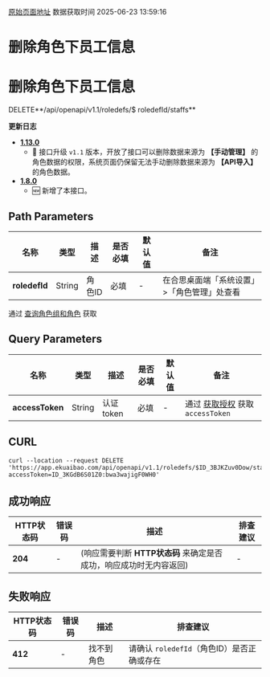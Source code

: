 [原始页面地址](https://docs.ekuaibao.com/docs/open-api/corporation/delete-roles)
数据获取时间 2025-06-23 13:59:16

# 删除角色下员工信息

# 删除角色下员工信息  
  
DELETE**/api/openapi/v1.1/roledefs/$ roledefId/staffs**

**更新日志**

  * [**1.13.0**](/updateLog/update-log#1122)
    * 🚀 接口升级 `v1.1` 版本，开放了接口可以删除数据来源为 **【手动管理】** 的角色数据的权限，系统页面仍保留无法手动删除数据来源为 **【API导入】** 的角色数据。
  * [**1.8.0**](/updateLog/update-log#180)
    * 🆕 新增了本接口。



## Path Parameters​

名称| 类型| 描述| 是否必填| 默认值| 备注  
---|---|---|---|---|---  
**roledefId**|  String| 角色ID| 必填| -| 在合思桌面端「系统设置」>「角色管理」处查看  
通过 [查询角色组和角色](/docs/open-api/corporation/get-roles-group) 获取  
  
## Query Parameters​

名称| 类型| 描述| 是否必填| 默认值| 备注  
---|---|---|---|---|---  
**accessToken**|  String| 认证token| 必填| -| 通过 [获取授权](/docs/open-api/getting-started/auth) 获取 `accessToken`  
  
## CURL​
    
    
    curl --location --request DELETE 'https://app.ekuaibao.com/api/openapi/v1.1/roledefs/$ID_3BJKZuv0Dow/staffs?accessToken=ID_3KGdB6S01Z0:bwa3wajigF0WH0'  
    

## 成功响应​

HTTP状态码| 错误码| 描述| 排查建议  
---|---|---|---  
**204**|  -| (响应需要判断 **HTTP状态码** 来确定是否成功，响应成功时无内容返回)| -  
  
## 失败响应​

HTTP状态码| 错误码| 描述| 排查建议  
---|---|---|---  
**412**|  -| 找不到角色| 请确认 `roledefId`（角色ID）是否正确或存在
